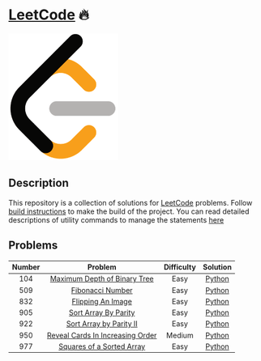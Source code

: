 # [LeetCode][leetcode] 🔥

![LeetCodeLogo](assets/images/leetcode_logo.png)


## Description

This repository is a collection of solutions for [LeetCode][leetcode] problems.
Follow [build instructions][build_instructions] to make the build of the
project. You can read detailed descriptions of utility commands to manage the
statements [here][command_description]


## Problems

| Number        | Problem                                        | Difficulty | Solution               |
|:-------------:|:----------------------------------------------:|:----------:|:----------------------:|
| 104           | [Maximum Depth of Binary Tree][104_problem]    |  Easy      | [Python][104_solution] |
| 509           | [Fibonacci Number][509_problem]                |  Easy      | [Python][509_solution] |
| 832           | [Flipping An Image][832_problem]               |  Easy      | [Python][832_solution] |
| 905           | [Sort Array By Parity][905_problem]            |  Easy      | [Python][905_solution] |
| 922           | [Sort Array by Parity II][922_problem]         |  Easy      | [Python][922_solution] |
| 950           | [Reveal Cards In Increasing Order][950_problem]|  Medium    | [Python][950_solution] |
| 977           | [Squares of a Sorted Array][977_problem]       |  Easy      | [Python][977_solution] |



[leetcode]: https://leetcode.com
[build_instructions]: docs/BUILD.md
[command_description]: docs/COMMANDS.md
[104_problem]: https://leetcode.com/problems/maximum-depth-of-binary-tree/
[104_solution]: solutions/trees/maximum_depth_of_binary_tree.py
[509_problem]: https://leetcode.com/problems/fibonacci-number/
[509_solution]: solutions/arrays/fibonacci_number.py
[832_problem]: https://leetcode.com/problems/flipping-an-image/
[832_solution]: solutions/arrays/flipping_an_image.py
[905_problem]: https://leetcode.com/problems/sort-array-by-parity/
[905_solution]: solutions/arrays/sort_array_by_parity.py
[922_problem]: https://leetcode.com/problems/sort-array-by-parity-ii/
[922_solution]: solutions/arrays/sort_array_by_parity_ii.py
[950_problem]: https://leetcode.com/problems/reveal-cards-in-increasing-order/
[950_solution]: solutions/arrays/reveal_cards_in_increasing_order.py
[977_problem]: https://leetcode.com/problems/squares-of-a-sorted-array/
[977_solution]: solutions/arrays/squares_of_a_sorted_array.py
